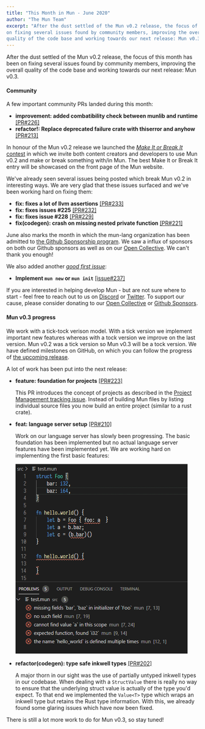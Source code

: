 ```yaml
---
title: "This Month in Mun - June 2020"
author: "The Mun Team"
excerpt: "After the dust settled of the Mun v0.2 release, the focus of this month has been
on fixing several issues found by community members, improving the overall
quality of the code base and working towards our next release: Mun v0.3"
---
```


After the dust settled of the Mun v0.2 release, the focus of this month has been
on fixing several issues found by community members, improving the overall
quality of the code base and working towards our next release: Mun v0.3.

#### Community

A few important community PRs landed during this month:

* **improvement: added combatibility check between munlib and runtime** [[PR#226]](https://github.com/mun-lang/mun/pull/226)
* **refactor!: Replace deprecated failure crate with thiserror and anyhow** [[PR#213]](https://github.com/mun-lang/mun/pull/213)

In honour of the Mun v0.2 release we launched the [*Make It or Break It*
contest](https://github.com/mun-lang/mun/issues/220) in which we invite both
content creators and developers to use Mun v0.2 and make or break something
with/in Mun. The best Make It or Break It entry will be showcased on the front
page of the Mun website.

We've already seen several issues being posted which break Mun v0.2 in
interesting ways. We are very glad that these issues surfaced and we've been
working hard on fixing them:

* **fix: fixes a lot of llvm assertions** [[PR#233]](https://github.com/mun-lang/mun/pull/233)
* **fix: fixes issues #225** [[PR#232]](https://github.com/mun-lang/mun/pull/232)
* **fix: fixes issue #228** [[PR#229]](https://github.com/mun-lang/mun/pull/229)
* **fix(codegen): crash on missing nested private function** [[PR#221]](https://github.com/mun-lang/mun/pull/221)

June also marks the month in which the mun-lang organization has been admitted
to [the Github Sponsorship program][gs]. We saw a influx of sponsors on both our
Github sponsors as well as on our [Open Collective][oc]. We can't thank you enough!

We also added another [*good first issue*][gfi]:

* **Implement `mun new` or `mun init`** [[issue#237]](https://github.com/mun-lang/mun/issues/237)

If you are interested in helping develop Mun - but are not sure where to start -
feel free to reach out to us on [Discord](https://discord.gg/SfvvcCU) or
[Twitter](https://twitter.com/munlangorg). To support our cause, please consider
donating to our [Open Collective][oc] or [Github Sponsors][gs].

[gfi]: https://github.com/mun-lang/mun/issues?q=is%3Aissue+is%3Aopen+label%3A%22good+first+issue%22
[oc]: https://opencollective.com/mun
[gs]: https://github.com/sponsors/mun-lang

#### Mun v0.3 progress

We work with a tick-tock verison model. With a tick version we implement
important new features whereas with a tock version we improve on the last
version. Mun v0.2 was a tick version so Mun v0.3 will be a tock version. We have
defined milestones on GitHub, on which you can follow the progress of [the
upcoming release](https://github.com/mun-lang/mun/milestone/2).

A lot of work has been put into the next release:

* **feature: foundation for projects**
    [[PR#223]](https://github.com/mun-lang/mun/pull/223) 
    
    This PR introduces the concept of projects as described in the [Project
    Management tracking issue](https://github.com/mun-lang/mun/issues/203).
    Instead of building Mun files by listing individual source files you now
    build an entire project (similar to a rust crate).

* **feat: language server setup**
    [[PR#210]](https://github.com/mun-lang/mun/pull/210)
    
    Work on our language server has slowly been progressing. The basic
    foundation has been implemented but no actual language server features have
    been implemented yet. We are working hard on implementing the first basic
    features:

    <img src="../images/languageserver.gif" alt="Diagnostics in VSCode" />

* **refactor(codegen): type safe inkwell types**
    [[PR#202]](https://github.com/mun-lang/mun/pull/202)
    
    A major thorn in our sight was the use of partially untyped inkwell types
    in our codebase. When dealing with a `StructValue` there is really no way
    to ensure that the underlying struct value is actually of the type you'd
    expect. To that end we implemented the `Value<T>` type which wraps an
    inkwell type but retains the Rust type information. With this, we already
    found some glaring issues which have now been fixed.

There is still a lot more work to do for Mun v0.3, so stay tuned!
